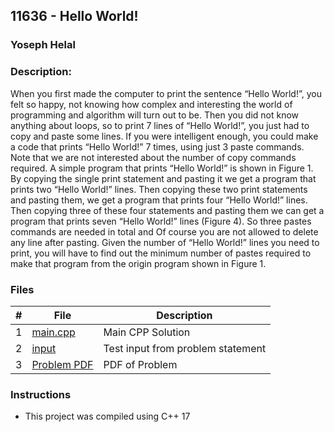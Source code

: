 ## 11636 - Hello World!
### Yoseph Helal 
### Description:

When you first made the computer to print the sentence “Hello World!”, you felt so happy, not
knowing how complex and interesting the world of programming and algorithm will turn out to be.
Then you did not know anything about loops, so to print 7 lines of “Hello World!”, you just had to
copy and paste some lines. If you were intelligent enough, you could make a code that prints “Hello
World!” 7 times, using just 3 paste commands. Note that we are not interested about the number
of copy commands required. A simple program that prints “Hello World!” is shown in Figure 1. By
copying the single print statement and pasting it we get a program that prints two “Hello World!”
lines. Then copying these two print statements and pasting them, we get a program that prints four
“Hello World!” lines. Then copying three of these four statements and pasting them we can get a
program that prints seven “Hello World!” lines (Figure 4). So three pastes commands are needed in
total and Of course you are not allowed to delete any line after pasting. Given the number of “Hello
World!” lines you need to print, you will have to find out the minimum number of pastes required to
make that program from the origin program shown in Figure 1.

### Files

|   #   | File                       | Description                                                |
| :---: | -------------------------- | ---------------------------------------------------------- |
|   1   | [main.cpp](./main.cpp)     | Main CPP Solution                                             |
|   2   | [input](./input.txt)       | Test input from problem statement                     |
|   3   | [Problem PDF](./11636.pdf) | PDF of Problem                             |


### Instructions

- This project was compiled using C++ 17